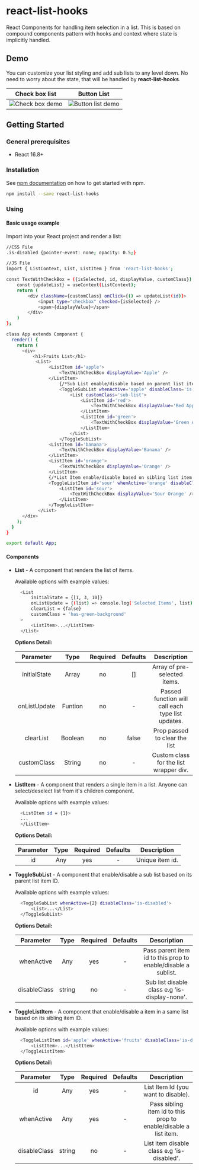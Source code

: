 # react-list-hooks
React Components for handling item selection in a list. This is based on compound components pattern with hooks and context where state is implicitly handled.

## Demo
You can customize your list styling and add sub lists to any level down. No need to worry about the state, that will be handled by **react-list-hooks**. 

Check box list             |  Button List             
:-------------------------:|:-------------------------:
![Check box demo](https://drive.google.com/uc?export=view&id=1WPMRXRzj18ORQ0Xb9zKEWsWqc083kTcd)   |  ![Button list demo](https://drive.google.com/uc?export=view&id=1H78rKEsZ_q-FLsJXHrhauhYsUkBn4Kt5)

## Getting Started

### General prerequisites 
 * React 16.8+
 
### Installation
See [npm documentation](https://docs.npmjs.com/) on how to get started with npm.
```bash
npm install --save react-list-hooks
```
### Using
#### Basic usage example
Import into your React project and render a list:
```bash
//CSS File
.is-disabled {pointer-event: none; opacity: 0.5;}
```

```bash
//JS File
import { ListContext, List, ListItem } from 'react-list-hooks';

const TextWithCheckBox = ({isSelected, id, displayValue, customClass}) => {
    const {updateList} = useContext(ListContext);
    return (
        <div className={customClass} onClick={() => updateList(id)}>
            <input type="checkbox" checked={isSelected} />
            <span>{displayValue}</span>
        </div>
    )
};

class App extends Component {
  render() {
    return (
      <div>  
          <h1>Fruits List</h1>  
           <List>
                <ListItem id='apple'>
                    <TextWithCheckBox displayValue='Apple' />
                </ListItem>
                    {/*Sub List enable/disable based on parent list item id*/}
                    <ToggleSubList whenActive='apple' disableClass='is-disabled'>
                        <List customClass='sub-list'>
                            <ListItem id='red'>
                                <TextWithCheckBox displayValue='Red Apple' />
                            </ListItem>
                            <ListItem id='green'>
                                <TextWithCheckBox displayValue='Green Apple' />
                            </ListItem>
                        </List>
                    </ToggleSubList>
                <ListItem id='banana'>
                    <TextWithCheckBox displayValue='Banana' />
                </ListItem>
                <ListItem id='orange'>
                    <TextWithCheckBox displayValue='Orange' />
                </ListItem>
                {/*List Item enable/disable based on sibling list item id*/}
                <ToggleListItem id='sour' whenActive='orange' disableClass='is-disabled'>
                    <ListItem id='sour'>
                        <TextWithCheckBox displayValue='Sour Orange' />
                    </ListItem>
                </ToggleListItem>
            </List>
      </div>
    );
  }
}

export default App;
```
#### Components
* **List** - A component that renders the list of items.
    
  Available options with example values:
  ```bash
    <List 
        initialState = {[1, 3, 10]}
        onListUpdate = {(list) => console.log('Selected Items', list)}
        clearList = {false}
        customClass = 'has-green-background'
    >
        <ListItem>...</ListItem>
    </List>
  ```  
  **Options Detail:**
  
  Parameter | Type | Required | Defaults | Description 
  :--------:|:-----:|:-------:|:--------:|:-----------:
  initialState| Array | no | [] | Array of pre-selected items. 
  onListUpdate| Funtion| no | - | Passed function will call each type list updates.
  clearList| Boolean | no | false | Prop passed to clear the list
  customClass| String | no | - | Custom class for the list wrapper div.
  
* **ListItem** - A component that renders a single item in a list. Anyone can select/deselect list from it's children component. 

  Available options with example values:
  ```bash
    <ListItem id = {1}>
    ...    
    </ListItem>
  ```  
  **Options Detail:**
    
  Parameter | Type | Required | Defaults | Description 
  :--------:|:-----:|:-------:|:--------:|:-----------:
  id| Any | yes | - | Unique item id.   
  
* **ToggleSubList** - A component that enable/disable a sub list based on its parent list item ID.

  Available options with example values:
  ```bash
    <ToggleSubList whenActive={2} disableClass='is-disabled'>
        <List>...</List>    
    </ToggleSubList>
  ```  
  **Options Detail:**
    
  Parameter | Type | Required | Defaults | Description 
  :--------:|:-----:|:-------:|:--------:|:-----------:
  whenActive| Any | yes | - | Pass parent item id to this prop to enable/disable a sublist.      
  disableClass| string | no | - | Sub list disable class e.g 'is-display-none'.      

* **ToggleListItem** - A component that enable/disable a item in a same list based on its sibling item ID. 

  Available options with example values:
  ```bash
    <ToggleListItem id='apple' whenActive='fruits' disableClass='is-disabled'>
        <ListItem>...</ListItem> 
    </ToggleListItem>
  ```  
  **Options Detail:**
    
  Parameter | Type | Required | Defaults | Description 
  :--------:|:-----:|:-------:|:--------:|:-----------:
  id | Any | yes | - | List Item Id (you want to disable).
  whenActive| Any | yes | - | Pass sibling item id to this prop to enable/disable a list item.      
  disableClass| string | no | - | List item disable class e.g 'is-disabled'.      
